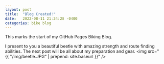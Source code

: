 ```yaml
---
layout: post
title:  "Blog Created!"
date:   2022-08-11 21:34:28 -0400
categories: bike blog
---
```

This marks the start of my GitHub Pages Biking Blog.

I present to you a beautiful beetle with amazing strength and route
finding abilities. The next post will be all about my preparation and gear.
<img src="{{ "/img/beetle.JPG" | prepend: site.baseurl }}" />
